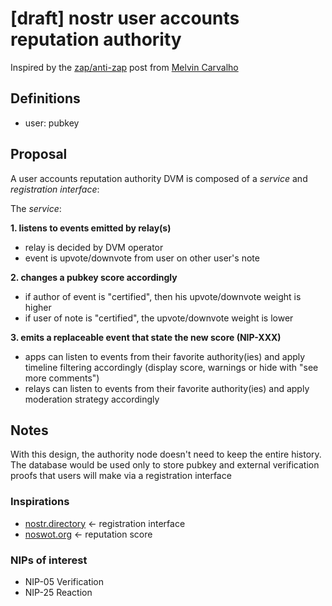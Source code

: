 # [draft] nostr user accounts reputation authority

Inspired by the [zap/anti-zap](https://nostr.at/nevent1qqsr5yln0f96nmnnnu8lr09pvrdt7mrayu4537q6mhfahlcu3k0qxfgzyr08ang799m2dtdjl7jlfkup5lvp9j9mv6v25qxu78nk4k64alty24m3gjw) post from [Melvin Carvalho](https://nostr.at/npub1melv683fw6n2mvhl5h6dhqd8mqfv3wmxnz4qph83ua4dk4006ezsrt5c24)

## Definitions

- user: pubkey

## Proposal

A user accounts reputation authority DVM is composed of a *service* and *registration interface*:

The *service*:

**1. listens to events emitted by relay(s)**  
  - relay is decided by DVM operator
  - event is upvote/downvote from user on other user's note

**2. changes a pubkey score accordingly**  
  - if author of event is "certified", then his upvote/downvote weight is higher
  - if user of note is "certified", the upvote/downvote weight is lower

**3. emits a replaceable event that state the new score (NIP-XXX)**  
  - apps can listen to events from their favorite authority(ies) and apply timeline filtering accordingly (display score, warnings or hide with "see more comments")
  - relays can listen to events from their favorite authority(ies) and apply moderation strategy accordingly

## Notes

With this design, the authority node doesn't need to keep the entire history.
The database would be used only to store pubkey and external verification proofs that users will make via a registration interface

### Inspirations

- [nostr.directory](https://nostr.directory/) <- registration interface
- [noswot.org](https://noswot.org) <- reputation score

### NIPs of interest

- NIP-05 Verification
- NIP-25 Reaction
